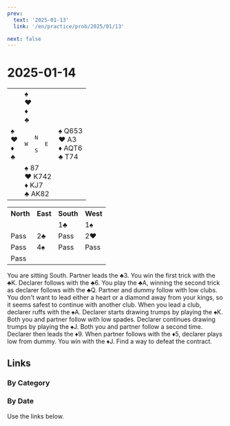 ```yaml
---
prev:
  text: '2025-01-13'
  link: '/en/practice/prob/2025/01/13'

next: false
---
```


# 2025-01-14

<table class="deal">
	<tr>
		<td></td>
		<td>♠ <br>♥ <br>♦ <br>♣ </td>
		<td></td>
	</tr>
	<tr>
		<td>♠ <br>♥ <br>♦ <br>♣ </td>
		<td><pre>   N<br>W     E<br>   S</pre></td>
		<td>♠ Q653<br>♥ A3<br>♦ AQT6<br>♣ T74</td>
	</tr>
	<tr>
		<td></td>
		<td>♠ 87<br>♥ K742<br>♦ KJ7<br>♣ AK82</td>
		<td></td>
	</tr>
</table>

<table class="auction">
	<tr>
		<th>North</th>
		<th>East</th>
		<th>South</th>
		<th>West</th>
	</tr>
	<tr>
		<td></td>
		<td></td>
		<td>1♣</td>
		<td>1♠</td>
	</tr>
	<tr>
		<td>Pass</td>
		<td>2♣</td>
		<td>Pass</td>
		<td>2♥</td>
	</tr>
	<tr>
		<td>Pass</td>
		<td>4♠</td>
		<td>Pass</td>
		<td>Pass</td>
	</tr>
	<tr>
		<td>Pass</td>
		<td></td>
		<td></td>
		<td></td>
	</tr>
</table>

You are sitting South. Partner leads the ♣3. You win the first trick with the ♣K. Declarer follows with the ♣6. You play the ♣A, winning the second trick as declarer follows with the ♣Q. Partner and dummy follow with low clubs. You don't want to lead either a heart or a diamond away from your kings, so it seems safest to continue with another club. When you lead a club, declarer ruffs with the ♠A. Declarer starts drawing trumps by playing the ♠K. Both you and partner follow with low spades. Declarer continues drawing trumps by playing the ♠J. Both you and partner follow a second time. Declarer then leads the ♦9. When partner follows with the ♦5, declarer plays low from dummy. You win with the ♦J. Find a way to defeat the contract.

## Links

[<Badge type="tip" text="Check Solution"/>](/en/learning/prob/2025/01/14)

### By Category

[<Badge type="tip" text="<--"/>](/en/practice/prob/2025/01/11)
[<Badge type="tip" text="Calendar"/>](/en/practice/calendar/2025/01)
[<Badge type="info" text="-->"/>](/en/practice/prob/2025/01/14#links)

### By Date

Use the links below.